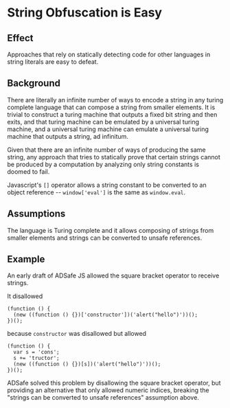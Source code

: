 # String Obfuscation is Easy #

## Effect ##
Approaches that rely on statically detecting code for other languages in string literals are easy to defeat.


## Background ##
There are literally an infinite number of ways to encode a string in any turing complete language that can compose a string from smaller elements.  It is trivial to construct a turing machine that outputs a fixed bit string and then exits, and that turing machine can be emulated by a universal turing machine, and a universal turing machine can emulate a universal turing machine that outputs a string, ad infinitum.

Given that there are an infinite number of ways of producing the same string, any approach that tries to statically prove that certain strings cannot be produced by a computation by analyzing only string constants is doomed to fail.

Javascript's `[]` operator allows a string constant to be converted to an object reference -- `window['eval']` is the same as `window.eval`.


## Assumptions ##
The language is Turing complete and it allows composing of strings from smaller elements and strings can be converted to unsafe references.


## Example ##
An early draft of ADSafe JS allowed the square bracket operator to receive strings.

It disallowed
```
(function () {
  (new ((function () {})['constructor'])('alert("hello")'))();
})();
```
because `constructor` was disallowed but allowed
```
(function () {
  var s = 'cons';
  s += 'tructor';
  (new ((function () {})[s])('alert("hello")'))();
})();
```

ADSafe solved this problem by disallowing the square bracket operator, but providing an alternative that only allowed numeric indices, breaking the "strings can be converted to unsafe references" assumption above.